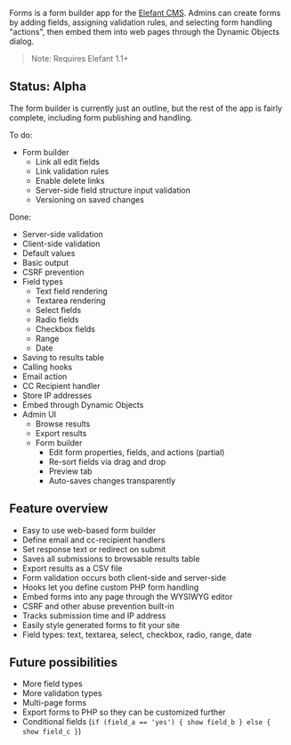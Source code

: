 Forms is a form builder app for the [Elefant CMS](http://www.elefantcms.com/).
Admins can create forms by adding fields, assigning validation rules, and
selecting form handling "actions", then embed them into web pages through
the Dynamic Objects dialog.

> Note: Requires Elefant 1.1+

## Status: Alpha

The form builder is currently just an outline, but the rest of the app is
fairly complete, including form publishing and handling.

To do:

* Form builder
  * Link all edit fields
  * Link validation rules
  * Enable delete links
  * Server-side field structure input validation
  * Versioning on saved changes

Done:

* Server-side validation
* Client-side validation
* Default values
* Basic output
* CSRF prevention
* Field types
  * Text field rendering
  * Textarea rendering
  * Select fields
  * Radio fields
  * Checkbox fields
  * Range
  * Date
* Saving to results table
* Calling hooks
* Email action
* CC Recipient handler
* Store IP addresses
* Embed through Dynamic Objects
* Admin UI
  * Browse results
  * Export results
  * Form builder
    * Edit form properties, fields, and actions (partial)
    * Re-sort fields via drag and drop
    * Preview tab
    * Auto-saves changes transparently

## Feature overview

* Easy to use web-based form builder
* Define email and cc-recipient handlers
* Set response text or redirect on submit
* Saves all submissions to browsable results table
* Export results as a CSV file
* Form validation occurs both client-side and server-side
* Hooks let you define custom PHP form handling
* Embed forms into any page through the WYSIWYG editor
* CSRF and other abuse prevention built-in
* Tracks submission time and IP address
* Easily style generated forms to fit your site
* Field types: text, textarea, select, checkbox, radio, range, date

## Future possibilities

* More field types
* More validation types
* Multi-page forms
* Export forms to PHP so they can be customized further
* Conditional fields (`if (field_a == 'yes') { show field_b } else { show field_c }`)
